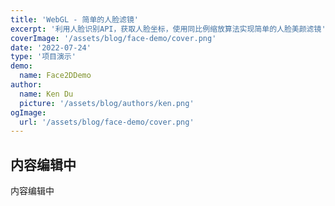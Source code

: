 ```yaml
---
title: 'WebGL - 简单的人脸滤镜'
excerpt: '利用人脸识别API，获取人脸坐标，使用同比例缩放算法实现简单的人脸美颜滤镜'
coverImage: '/assets/blog/face-demo/cover.png'
date: '2022-07-24'
type: '项目演示'
demo:
  name: Face2DDemo
author:
  name: Ken Du
  picture: '/assets/blog/authors/ken.png'
ogImage:
  url: '/assets/blog/face-demo/cover.png'
---
```




## 内容编辑中

内容编辑中